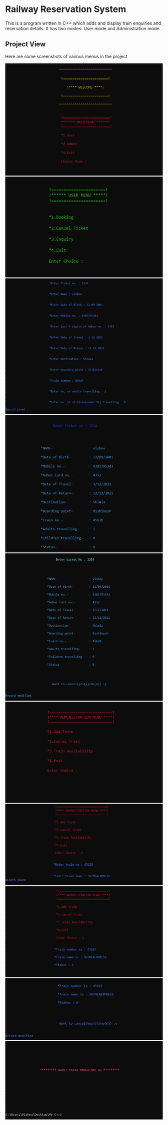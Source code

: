 # Railway Reservation System

This is a program written in C++ which adds and display train enquiries and reservation details.
It has two modes: User mode and Administration mode.

## Project View

Here are some screenshots of vairous menus in the project

![Main menu image](images/main-menu.png)
![Main menu image](images/user-menu.png)
![Main menu image](images/booking-menu.png)
![Main menu image](images/tc-enquiry-menu.png)
![Main menu image](images/tc-cancel-menu.png)
![Main menu image](images/admin-menu.png)
![Main menu image](images/add-train.png)
![Main menu image](images/train-availabilty.png)
![Main menu image](images/train-cancel.png)
![Main menu image](images/exit-menu.png)
